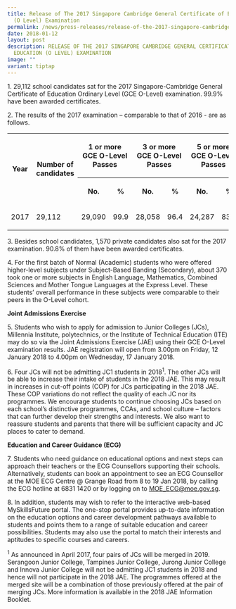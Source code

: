 ```yaml
---
title: Release of The 2017 Singapore Cambridge General Certificate of Education
  (O Level) Examination
permalink: /news/press-releases/release-of-the-2017-singapore-cambridge-gce-o-level-examination/
date: 2018-01-12
layout: post
description: RELEASE OF THE 2017 SINGAPORE CAMBRIDGE GENERAL CERTIFICATE OF
  EDUCATION (O LEVEL) EXAMINATION
image: ""
variant: tiptap
---
```

<p>1. 29,112 school candidates sat for the 2017 Singapore-Cambridge General
Certificate of Education Ordinary Level (GCE O-Level) examination. 99.9%
have been awarded certificates.</p>
<p>2. The results of the 2017 examination – comparable to that of 2016 -
are as follows.</p>
<table style="minWidth: 200px">
<colgroup>
<col>
<col>
<col>
<col>
<col>
<col>
<col>
<col>
</colgroup>
<tbody>
<tr>
<th rowspan="2" colspan="1">
<p>Year</p>
</th>
<th rowspan="2" colspan="1">
<p>Number of candidates</p>
</th>
<th rowspan="1" colspan="2">
<p>1 or more GCE O-Level Passes</p>
</th>
<th rowspan="1" colspan="2">
<p>3 or more GCE O-Level Passes</p>
</th>
<th rowspan="1" colspan="2">
<p>5 or more GCE O-Level Passes</p>
</th>
</tr>
<tr>
<th rowspan="1" colspan="1">
<p>No.</p>
</th>
<th rowspan="1" colspan="1">
<p>%</p>
</th>
<th rowspan="1" colspan="1">
<p>No.</p>
</th>
<th rowspan="1" colspan="1">
<p>%</p>
</th>
<th rowspan="1" colspan="1">
<p>No.</p>
</th>
<th rowspan="1" colspan="1">
<p>%</p>
</th>
</tr>
<tr>
<td rowspan="1" colspan="1">
<p>2017</p>
</td>
<td rowspan="1" colspan="1">
<p>29,112</p>
</td>
<td rowspan="1" colspan="1">
<p>29,090</p>
</td>
<td rowspan="1" colspan="1">
<p>99.9</p>
</td>
<td rowspan="1" colspan="1">
<p>28,058</p>
</td>
<td rowspan="1" colspan="1">
<p>96.4</p>
</td>
<td rowspan="1" colspan="1">
<p>24,287</p>
</td>
<td rowspan="1" colspan="1">
<p>83.4</p>
</td>
</tr>
</tbody>
</table>
<p>3. Besides school candidates, 1,570 private candidates also sat for the
2017 examination. 90.8% of them have been awarded certificates.</p>
<p>4. For the first batch of Normal (Academic) students who were offered
higher-level subjects under Subject-Based Banding (Secondary), about 370
took one or more subjects in English Language, Mathematics, Combined Sciences
and Mother Tongue Languages at the Express Level. These students’ overall
performance in these subjects were comparable to their peers in the O-Level
cohort.</p>
<p><strong>Joint Admissions Exercise</strong>
</p>
<p>5. Students who wish to apply for admission to Junior Colleges (JCs),
Millennia Institute, polytechnics, or the Institute of Technical Education
(ITE) may do so via the Joint Admissions Exercise (JAE) using their GCE
O-Level examination results. JAE registration will open from 3.00pm on
Friday, 12 January 2018 to 4.00pm on Wednesday, 17 January 2018.</p>
<p>6. Four JCs will not be admitting JC1 students in 2018<sup>1</sup>. The
other JCs will be able to increase their intake of students in the 2018
JAE. This may result in increases in cut-off points (COP) for JCs participating
in the 2018 JAE. These COP variations do not reflect the quality of each
JC nor its programmes. We encourage students to continue choosing JCs based
on each school’s distinctive programmes, CCAs, and school culture – factors
that can further develop their strengths and interests. We also want to
reassure students and parents that there will be sufficient capacity and
JC places to cater to demand.</p>
<p><strong>Education and Career Guidance (ECG)</strong>
</p>
<p>7. Students who need guidance on educational options and next steps can
approach their teachers or the ECG Counsellors supporting their schools.
Alternatively, students can book an appointment to see an ECG Counsellor
at the MOE ECG Centre @ Grange Road from 8 to 19 Jan 2018, by calling the
ECG hotline at 6831 1420 or by logging on to <a href="mailto:MOE_ECG@moe.gov.sg" rel="noopener noreferrer nofollow" target="_blank"><u>MOE_ECG@moe.gov.sg</u></a>.</p>
<p>8. In addition, students may wish to refer to the interactive web-based
MySkillsFuture portal. The one-stop portal provides up-to-date information
on the education options and career development pathways available to students
and points them to a range of suitable education and career possibilities.
Students may also use the portal to match their interests and aptitudes
to specific courses and careers.</p>
<p><sup>1</sup> As announced in April 2017, four pairs of JCs will be merged
in 2019. Serangoon Junior College, Tampines Junior College, Jurong Junior
College and Innova Junior College will not be admitting JC1 students in
2018 and hence will not participate in the 2018 JAE. The programmes offered
at the merged site will be a combination of those previously offered at
the pair of merging JCs. More information is available in the 2018 JAE
Information Booklet.</p>
<p></p>